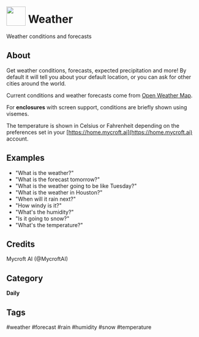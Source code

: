 # <img src='https://rawgit.com/FortAwesome/Font-Awesome/master/svgs/solid/sun.svg' card_color='#FEE255' width='50' height='50' style='vertical-align:bottom'/> Weather
Weather conditions and forecasts

## About 
Get weather conditions, forecasts, expected precipitation and more!  By default it will tell
you about your default location, or you can ask for other cities around the world. 

Current conditions and weather forecasts come from [Open Weather Map](https://openweathermap.org).

For **enclosures** with screen support, conditions are briefly shown using visemes.

The temperature is shown in Celsius or Fahrenheit depending on the preferences set in your [https://home.mycroft.ai](https://home.mycroft.ai) account. 

## Examples 
* "What is the weather?"
* "What is the forecast tomorrow?"
* "What is the weather going to be like Tuesday?"
* "What is the weather in Houston?"
* "When will it rain next?"
* "How windy is it?"
* "What's the humidity?"
* "Is it going to snow?"
* "What's the temperature?"

## Credits 
Mycroft AI (@MycroftAI)

## Category
**Daily**

## Tags
#weather
#forecast
#rain
#humidity
#snow
#temperature
